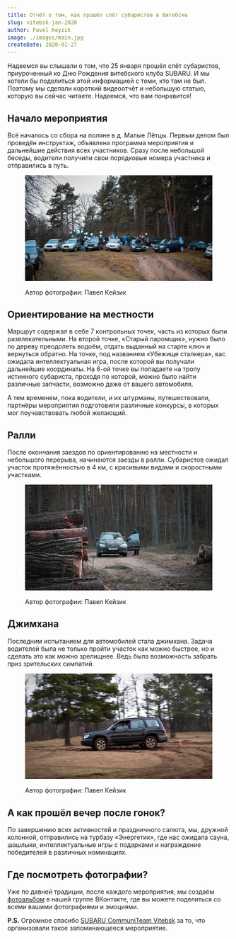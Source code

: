 ```yaml
---
title: Отчёт о том, как прошёл слёт субаристов в Витебске
slug: vitebsk-jan-2020
author: Pavel Keyzik
image: ./images/main.jpg
createDate: 2020-01-27
---
```


Надеемся вы слышали о том, что 25 января прошёл слёт субаристов, приуроченный ко Дню Рождения витебского клуба SUBARU. И мы хотели бы поделиться этой информацией с теми, кто там не был. Поэтому мы сделали короткий видеоотчёт и небольшую статью, которую вы сейчас читаете. Надеемся, что вам понравится!

<YouTube link="https://www.youtube.com/embed/9_hW-7NEWh4" />

## Начало мероприятия

Всё началось со сбора на поляне в д. Малые Лётцы. Первым делом был проведён инструктаж, объявлена программа мероприятия и дальнейшие действия всех участников. Сразу после небольшой беседы, водители получили свои порядковые номера участника и отправились в путь.

<figure>

  ![Фото перед инструктажем](./images/crowded-place.jpg)

  <figcaption>Автор фотографии: Павел Кейзик</figcaption>
</figure>

## Ориентирование на местности

Маршрут содержал в себе 7 контрольных точек, часть из которых были развлекательными. На второй точке, «Cтарый паромщик», нужно было по дереву преодолеть водоём, отдать выданный на старте ключ и вернуться обратно. На точке, под названием «Убежище сталкера», вас ожидала интеллектуальная игра, после которой вы получали дальнейшие координаты. На 6-ой точке вы попадаете на тропу истинного субариста, проходя по которой, можно было найти различные запчасти, возможно даже от вашего автомобиля.

А тем временем, пока водители, и их штурманы, путешествовали, партнёры мероприятия подготовили различные конкурсы, в которых мог поучавствовать любой желающий.

## Ралли

После окончания заездов по ориентированию на местности и небольшого перерыва, начинаются заезды в ралли. Субаристов ожидал участок протяжённостью в 4 км, с красивыми видами и скоростными участками.

<figure>

  ![Фото с ралли](./images/rally.jpg)

  <figcaption>Автор фотографии: Павел Кейзик</figcaption>
</figure>

## Джимхана

Последним испытанием для автомобилей стала джимхана. Задача водителей была не только пройти участок как можно быстрее, но и сделать это как можно зрелищнее. Ведь была возможность забрать приз зрительских симпатий.

<figure>

  ![Фото с джимханы](./images/gymkhana.jpg)

  <figcaption>Автор фотографии: Павел Кейзик</figcaption>
</figure>

## А как прошёл вечер после гонок?

По завершению всех активностей и праздничного салюта, мы, дружной колонной, отправились на турбазу «Энергетик», где нас ожидала сауна, шашлыки, интеллектуальные игры с подарками и награждение победителей в различных номинациях.

## Где посмотреть фотографии?

Уже по давней традиции, после каждого мероприятия, мы создаём <a href="https://vk.com/album-75289878_269927418" target="_blank">фотоальбом</a> в нашей группе ВКонтакте, где вы можете поделиться со всеми вашими фотографиями и эмоциями.

**P.S.** Огромное спасибо <a href="https://vk.com/subaru_team_vitebsk" target="_blank">SUBARU CommuniTeam Vitebsk</a> за то, что организовали такое запоминающееся мероприятие.



